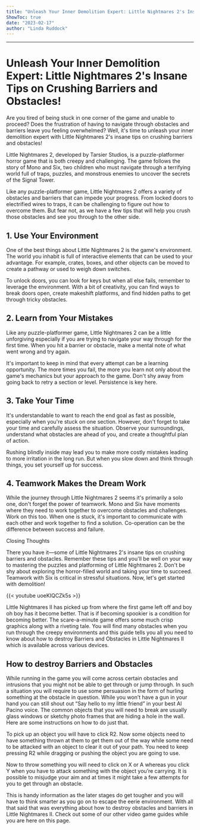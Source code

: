 ```yaml
---
title: "Unleash Your Inner Demolition Expert: Little Nightmares 2's Insane Tips on Crushing Barriers and Obstacles!"
ShowToc: true 
date: "2023-02-17"
author: "Linda Ruddock"
---
```

*****
# Unleash Your Inner Demolition Expert: Little Nightmares 2's Insane Tips on Crushing Barriers and Obstacles!

Are you tired of being stuck in one corner of the game and unable to proceed? Does the frustration of having to navigate through obstacles and barriers leave you feeling overwhelmed? Well, it's time to unleash your inner demolition expert with Little Nightmares 2's insane tips on crushing barriers and obstacles!

Little Nightmares 2, developed by Tarsier Studios, is a puzzle-platformer horror game that is both creepy and challenging. The game follows the story of Mono and Six, two children who must navigate through a terrifying world full of traps, puzzles, and monstrous enemies to uncover the secrets of the Signal Tower.

Like any puzzle-platformer game, Little Nightmares 2 offers a variety of obstacles and barriers that can impede your progress. From locked doors to electrified wires to traps, it can be challenging to figure out how to overcome them. But fear not, as we have a few tips that will help you crush those obstacles and see you through to the other side.

## 1. Use Your Environment

One of the best things about Little Nightmares 2 is the game's environment. The world you inhabit is full of interactive elements that can be used to your advantage. For example, crates, boxes, and other objects can be moved to create a pathway or used to weigh down switches.

To unlock doors, you can look for keys but when all else fails, remember to leverage the environment. With a bit of creativity, you can find ways to break doors open, create makeshift platforms, and find hidden paths to get through tricky obstacles.

## 2. Learn from Your Mistakes

Like any puzzle-platformer game, Little Nightmares 2 can be a little unforgiving especially if you are trying to navigate your way through for the first time. When you hit a barrier or obstacle, make a mental note of what went wrong and try again.

It's important to keep in mind that every attempt can be a learning opportunity. The more times you fail, the more you learn not only about the game's mechanics but your approach to the game. Don't shy away from going back to retry a section or level. Persistence is key here.

## 3. Take Your Time

It's understandable to want to reach the end goal as fast as possible, especially when you're stuck on one section. However, don't forget to take your time and carefully assess the situation. Observe your surroundings, understand what obstacles are ahead of you, and create a thoughtful plan of action.

Rushing blindly inside may lead you to make more costly mistakes leading to more irritation in the long run. But when you slow down and think through things, you set yourself up for success.

## 4. Teamwork Makes the Dream Work

While the journey through Little Nightmares 2 seems it's primarily a solo one, don't forget the power of teamwork. Mono and Six have moments where they need to work together to overcome obstacles and challenges. Work on this too. When one is stuck, it's important to communicate with each other and work together to find a solution. Co-operation can be the difference between success and failure.

Closing Thoughts

There you have it—some of Little Nightmares 2's insane tips on crushing barriers and obstacles. Remember these tips and you'll be well on your way to mastering the puzzles and platforming of Little Nightmares 2. Don't be shy about exploring the horror-filled world and taking your time to succeed. Teamwork with Six is critical in stressful situations. Now, let's get started with demolition!

{{< youtube uoeKIQCZk5s >}} 



Little Nightmares II has picked up from where the first game left off and boy oh boy has it become better. That is if becoming spookier is a condition for becoming better. The scare-a-minute game offers some much crisp graphics along with a riveting tale. You will find many obstacles when you run through the creepy environments and this guide tells you all you need to know about how to destroy Barriers and Obstacles in Little Nightmares II which is available across various devices.
 
## How to destroy Barriers and Obstacles
 
While running in the game you will come across certain obstacles and intrusions that you might not be able to get through or jump through. In such a situation you will require to use some persuasion in the form of hurling something at the obstacle in question. While you won’t have a gun in your hand you can still shout out “Say hello to my little friend” in your best Al Pacino voice. The common objects that you will need to break are usually glass windows or sketchy photo frames that are hiding a hole in the wall. Here are some instructions on how to do just that.
 
To pick up an object you will have to click R2. Now some objects need to have something thrown at them to get them out of the way while some need to be attacked with an object to clear it out of your path. You need to keep pressing R2 while dragging or pushing the object you are going to use.
 
Now to throw something you will need to click on X or A whereas you click Y when you have to attack something with the object you’re carrying. It is possible to misjudge your aim and at times it might take a few attempts for you to get through an obstacle.
 
This is handy information as the later stages do get tougher and you will have to think smarter as you go on to escape the eerie environment. With all that said that was everything about how to destroy obstacles and barriers in Little Nightmares II. Check out some of our other video game guides while you are here on this page.



